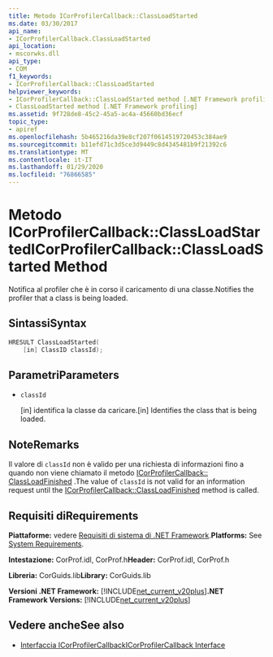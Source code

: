 ```yaml
---
title: Metodo ICorProfilerCallback::ClassLoadStarted
ms.date: 03/30/2017
api_name:
- ICorProfilerCallback.ClassLoadStarted
api_location:
- mscorwks.dll
api_type:
- COM
f1_keywords:
- ICorProfilerCallback::ClassLoadStarted
helpviewer_keywords:
- ICorProfilerCallback::ClassLoadStarted method [.NET Framework profiling]
- ClassLoadStarted method [.NET Framework profiling]
ms.assetid: 9f728de8-45c2-45a5-ac4a-45660bd36ecf
topic_type:
- apiref
ms.openlocfilehash: 5b465216da39e8cf207f0614519720453c384ae9
ms.sourcegitcommit: b11efd71c3d5ce3d9449c8d4345481b9f21392c6
ms.translationtype: MT
ms.contentlocale: it-IT
ms.lasthandoff: 01/29/2020
ms.locfileid: "76866585"
---
```

# <a name="icorprofilercallbackclassloadstarted-method"></a><span data-ttu-id="5a09e-102">Metodo ICorProfilerCallback::ClassLoadStarted</span><span class="sxs-lookup"><span data-stu-id="5a09e-102">ICorProfilerCallback::ClassLoadStarted Method</span></span>
<span data-ttu-id="5a09e-103">Notifica al profiler che è in corso il caricamento di una classe.</span><span class="sxs-lookup"><span data-stu-id="5a09e-103">Notifies the profiler that a class is being loaded.</span></span>  
  
## <a name="syntax"></a><span data-ttu-id="5a09e-104">Sintassi</span><span class="sxs-lookup"><span data-stu-id="5a09e-104">Syntax</span></span>  
  
```cpp  
HRESULT ClassLoadStarted(  
    [in] ClassID classId);  
```  
  
## <a name="parameters"></a><span data-ttu-id="5a09e-105">Parametri</span><span class="sxs-lookup"><span data-stu-id="5a09e-105">Parameters</span></span>

- `classId`

  <span data-ttu-id="5a09e-106">\[in] identifica la classe da caricare.</span><span class="sxs-lookup"><span data-stu-id="5a09e-106">\[in] Identifies the class that is being loaded.</span></span>

## <a name="remarks"></a><span data-ttu-id="5a09e-107">Note</span><span class="sxs-lookup"><span data-stu-id="5a09e-107">Remarks</span></span>  
 <span data-ttu-id="5a09e-108">Il valore di `classId` non è valido per una richiesta di informazioni fino a quando non viene chiamato il metodo [ICorProfilerCallback:: ClassLoadFinished](icorprofilercallback-classloadfinished-method.md) .</span><span class="sxs-lookup"><span data-stu-id="5a09e-108">The value of `classId` is not valid for an information request until the [ICorProfilerCallback::ClassLoadFinished](icorprofilercallback-classloadfinished-method.md) method is called.</span></span>  
  
## <a name="requirements"></a><span data-ttu-id="5a09e-109">Requisiti di</span><span class="sxs-lookup"><span data-stu-id="5a09e-109">Requirements</span></span>  
 <span data-ttu-id="5a09e-110">**Piattaforme:** vedere [Requisiti di sistema di .NET Framework](../../../../docs/framework/get-started/system-requirements.md).</span><span class="sxs-lookup"><span data-stu-id="5a09e-110">**Platforms:** See [System Requirements](../../../../docs/framework/get-started/system-requirements.md).</span></span>  
  
 <span data-ttu-id="5a09e-111">**Intestazione:** CorProf.idl, CorProf.h</span><span class="sxs-lookup"><span data-stu-id="5a09e-111">**Header:** CorProf.idl, CorProf.h</span></span>  
  
 <span data-ttu-id="5a09e-112">**Libreria:** CorGuids.lib</span><span class="sxs-lookup"><span data-stu-id="5a09e-112">**Library:** CorGuids.lib</span></span>  
  
 <span data-ttu-id="5a09e-113">**Versioni .NET Framework:** [!INCLUDE[net_current_v20plus](../../../../includes/net-current-v20plus-md.md)]</span><span class="sxs-lookup"><span data-stu-id="5a09e-113">**.NET Framework Versions:** [!INCLUDE[net_current_v20plus](../../../../includes/net-current-v20plus-md.md)]</span></span>  
  
## <a name="see-also"></a><span data-ttu-id="5a09e-114">Vedere anche</span><span class="sxs-lookup"><span data-stu-id="5a09e-114">See also</span></span>

- [<span data-ttu-id="5a09e-115">Interfaccia ICorProfilerCallback</span><span class="sxs-lookup"><span data-stu-id="5a09e-115">ICorProfilerCallback Interface</span></span>](icorprofilercallback-interface.md)
